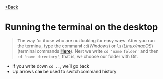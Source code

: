 [<Back](/readme_en.md)

# Running the terminal on the desktop

> The way for those who are not looking for easy ways. After you run the terminal, type the command `cd`(_Windows_) or `ls` (_Linux/macOS_) (terminal commands [**Here**](/terminal/ru/Console%20Commands.md)). Next we write `cd 'name folder'` and then  `cd 'name directory'`, that is, we choose our folder with Git.
+ If you write down `cd ..`, we’ll go back
+ Up arrows can be used to switch command history